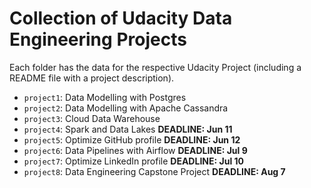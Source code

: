 # Collection of Udacity Data Engineering Projects

Each folder has the data for the respective Udacity Project (including a README file with a project description).

- `project1`: Data Modelling with Postgres
- `project2`: Data Modelling with Apache Cassandra
- `project3`: Cloud Data Warehouse
- `project4`: Spark and Data Lakes **DEADLINE: Jun 11**
- `project5`: Optimize GitHub profile **DEADLINE: Jun 12**
- `project6`: Data Pipelines with Airflow **DEADLINE: Jul 9**
- `project7`: Optimize LinkedIn profile **DEADLINE: Jul 10**
- `project8`: Data Engineering Capstone Project **DEADLINE: Aug 7**

